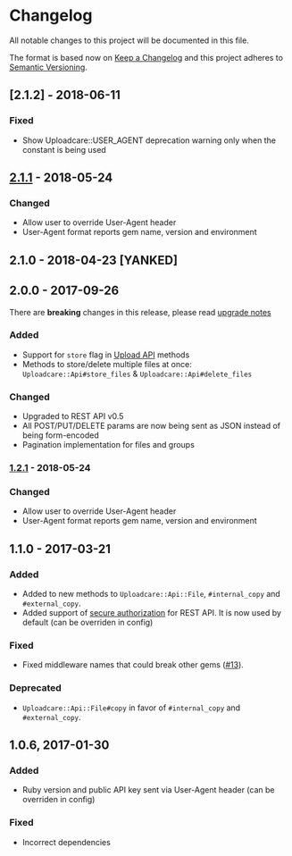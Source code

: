 # Changelog
All notable changes to this project will be documented in this file.

The format is based now on [Keep a Changelog](http://keepachangelog.com/en/1.0.0/)
and this project adheres to [Semantic Versioning](http://semver.org/spec/v2.0.0.html).

## [2.1.2] - 2018-06-11

### Fixed
- Show Uploadcare::USER_AGENT deprecation warning only when the constant is being used

## [2.1.1] - 2018-05-24

### Changed
- Allow user to override User-Agent header
- User-Agent format reports gem name, version and environment

## 2.1.0 - 2018-04-23 [YANKED]

## 2.0.0 - 2017-09-26

There are **breaking** changes in this release, please read [upgrade notes](UPGRADE_NOTES.md#v1---v2)

### Added
- Support for `store` flag in [Upload API](https://uploadcare.com/documentation/upload/) methods
- Methods to store/delete multiple files at once: `Uploadcare::Api#store_files` & `Uploadcare::Api#delete_files`

### Changed
- Upgraded to REST API v0.5
- All POST/PUT/DELETE params are now being sent as JSON instead of being form-encoded
- Pagination implementation for files and groups


### [1.2.1] - 2018-05-24

### Changed
- Allow user to override User-Agent header
- User-Agent format reports gem name, version and environment


## 1.1.0 - 2017-03-21

### Added
- Added to new methods to `Uploadcare::Api::File`, `#internal_copy` and `#external_copy`.
- Added support of [secure authorization](https://uploadcare.com/documentation/rest/#request) for REST API. It is now used by default (can be overriden in config)

### Fixed
- Fixed middleware names that could break other gems ([#13](https://github.com/uploadcare/uploadcare-ruby/issues/13)).

### Deprecated
- `Uploadcare::Api::File#copy` in favor of `#internal_copy` and `#external_copy`.


## 1.0.6, 2017-01-30

### Added
- Ruby version and public API key sent via User-Agent header (can be overriden in config)

### Fixed
- Incorrect dependencies


[Unreleased]: https://github.com/uploadcare/uploadcare-ruby/compare/v2.1.1...HEAD
[2.1.1]: https://github.com/uploadcare/uploadcare-ruby/compare/v2.0.0...v2.1.1
[1.2.1]: https://github.com/uploadcare/uploadcare-ruby/compare/6dde...v1.2.1
